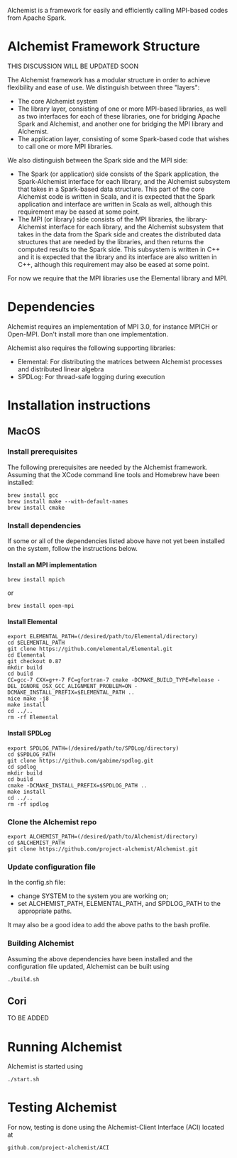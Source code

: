 Alchemist is a framework for easily and efficiently calling MPI-based codes from Apache Spark. 

# Alchemist Framework Structure

THIS DISCUSSION WILL BE UPDATED SOON

The Alchemist framework has a modular structure in order to achieve flexibility and ease of use. We distinguish between three "layers":
* The core Alchemist system
* The library layer, consisting of one or more MPI-based libraries, as well as two interfaces for each of these libraries, one for bridging Apache Spark and Alchemist, and another one for bridging the MPI library and Alchemist.
* The application layer, consisting of some Spark-based code that wishes to call one or more MPI libraries.

We also distinguish between the Spark side and the MPI side: 
* The Spark (or application) side consists of the Spark application, the Spark-Alchemist interface for each library, and the Alchemist subsystem that takes in a Spark-based data structure. This part of the core Alchemist code is written in Scala, and it is expected that the Spark application and interface are written in Scala as well, although this requirement may be eased at some point.
* The MPI (or library) side consists of the MPI libraries, the library-Alchemist interface for each library, and the Alchemist subsystem that takes in the data from the Spark side and creates the distributed data structures that are needed by the libraries, and then returns the computed results to the Spark side. This subsystem is written in C++ and it is expected that the library and its interface are also written in C++, although this requirement may also be eased at some point. 

For now we require that the MPI libraries use the Elemental library and MPI.

# Dependencies

Alchemist requires an implementation of MPI 3.0, for instance MPICH or Open-MPI. Don't install more than one implementation.

Alchemist also requires the following supporting libraries:
* Elemental: For distributing the matrices between Alchemist processes and distributed linear algebra
* SPDLog: For thread-safe logging during execution

# Installation instructions

## MacOS

### Install prerequisites

The following prerequisites are needed by the Alchemist framework. Assuming that the XCode command line tools and Homebrew have been installed:

```
brew install gcc
brew install make --with-default-names
brew install cmake
```

### Install dependencies

If some or all of the dependencies listed above have not yet been installed on the system, follow the instructions below. 

#### Install an MPI implementation
```
brew install mpich
```
or
```
brew install open-mpi
```

#### Install Elemental
```
export ELEMENTAL_PATH=(/desired/path/to/Elemental/directory)
cd $ELEMENTAL_PATH
git clone https://github.com/elemental/Elemental.git
cd Elemental
git checkout 0.87
mkdir build
cd build
CC=gcc-7 CXX=g++-7 FC=gfortran-7 cmake -DCMAKE_BUILD_TYPE=Release -DEL_IGNORE_OSX_GCC_ALIGNMENT_PROBLEM=ON -DCMAKE_INSTALL_PREFIX=$ELEMENTAL_PATH ..
nice make -j8
make install
cd ../..
rm -rf Elemental
```

#### Install SPDLog
```
export SPDLOG_PATH=(/desired/path/to/SPDLog/directory)
cd $SPDLOG_PATH
git clone https://github.com/gabime/spdlog.git
cd spdlog
mkdir build
cd build
cmake -DCMAKE_INSTALL_PREFIX=$SPDLOG_PATH ..
make install
cd ../..
rm -rf spdlog
```

### Clone the Alchemist repo
```
export ALCHEMIST_PATH=(/desired/path/to/Alchemist/directory)
cd $ALCHEMIST_PATH
git clone https://github.com/project-alchemist/Alchemist.git
```

### Update configuration file

In the config.sh file:
* change SYSTEM to the system you are working on;
* set ALCHEMIST_PATH, ELEMENTAL_PATH, and SPDLOG_PATH to the appropriate paths.

It may also be a good idea to add the above paths to the bash profile.

### Building Alchemist

Assuming the above dependencies have been installed and the configuration file updated, Alchemist can be built using
```
./build.sh
```

## Cori

TO BE ADDED

# Running Alchemist

Alchemist is started using
```
./start.sh
```

# Testing Alchemist

For now, testing is done using the Alchemist-Client Interface (ACI) located at 
```
github.com/project-alchemist/ACI
```
